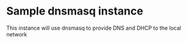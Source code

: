 # Sample dnsmasq instance

This instance will use dnsmasq to provide DNS and DHCP to the local network

